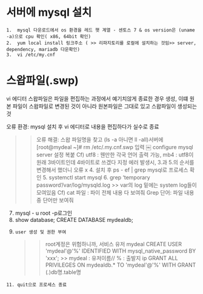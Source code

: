 # 서버에 mysql 설치
	1.	mysql 다운로드에서 os 환경을 레드 햇 계열 - 센토스 7 & os version은 (uname -a)으로 cpu 확인( x86, 64bit 확인)
	2.	yum local install 링크주소 ( >> 리파지토리를 로컬에 설치하는 것임>> server, dependency, mariadb 다운확인)
	3.	vi /etc/my.cnf
# 스왑파일(.swp)
vi 에디터 스왑파일은 파일을 편집하는 과정에서 예기치않게 종료한 경우 생성,
이떄 원본 파일이 스왑파일로 변경된 것이 아니라 원본파일은 그대로 있고 스왑파일이 생성되는것 

오류 환경: mysql 설치 후 vi 에디터로 내용을 편집하다가 실수로 종료 
>>오류 해결: 스왑 파일명을 찾고 (ls -a 아니면 ll -all)서버에 [root@mydeal ~]# rm /etc/.my.cnf.swp 입력
                                ￼
         configure mysql server 설정 복붙 
                Cf) utf8 : 웬만한 각국 언어 출력 가능, mb4 : utf8이 원래 3바이트인데 4바이트로 쓰겠다 지정
                에러 발생시, 3.과 5.의 순서를 변경해서 했더니 오류 x
	4.	설치 후 ps - ef | grep mysql로 프로세스 확인
	5.	systemctl start mysql
	6.	grep ‘temporary password’/var/log/mysqld.log
       >> var의 log 밑에는 system log들이 모여있음
       Cf) cat 파일 : 파이 전체 내용 다 보여줘
            Grep 단어: 파일 내용 중 단어만 보여줘
 7. mysql - u root -p로그인
 8.	show database;
	CREATE DATABASE mydealdb;
 10.	 user 생성 및 권한 부여 
     >>root계정은 위험하니까, 서비스 유저 mydeal
     CREATE USER 'mydeal'@'%' IDENTIFIED WITH mysql_native_password BY 'xxx';     >> mydeal : 유저이름// % : 출발지 ip 
     GRANT ALL PRIVILEGES ON mydealdb.* TO 'mydeal'@'%' WITH GRANT 
                                 (*.*)db명.table명

	11.	quit으로 프로세스 종료

